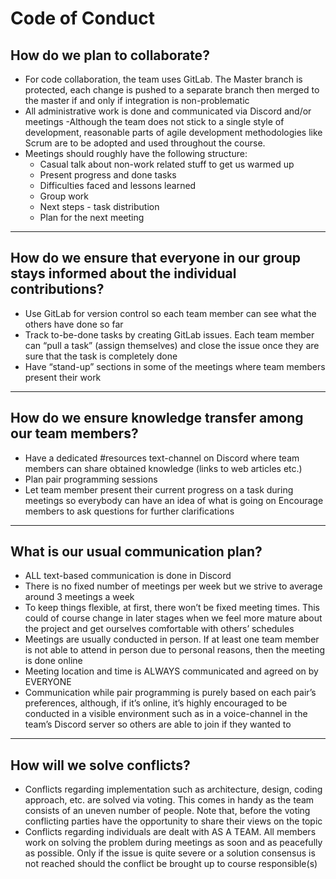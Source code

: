 # Code of Conduct

## How do we plan to collaborate?

- For code collaboration, the team uses GitLab. The Master branch is protected, each change is pushed to a separate branch then merged to the master if and only if integration is non-problematic
- All administrative work is done and communicated via Discord and/or meetings
-Although the team does not stick to a single style of development, reasonable parts of agile development methodologies like Scrum are to be adopted and used throughout the course.
- Meetings should roughly have the following structure:
    - Casual talk about non-work related stuff to get us warmed up
    - Present progress and done tasks
    - Difficulties faced and lessons learned
    - Group work
    - Next steps - task distribution
    - Plan for the next meeting

---
## How do we ensure that everyone in our group stays informed about the individual contributions?

- Use GitLab for version control so each team member can see what the others have done so far
- Track to-be-done tasks by creating GitLab issues. Each team member can 	“pull a task” (assign themselves) and close the issue once they are sure that the task is completely done
- Have “stand-up” sections in some of the meetings where team members present their work

---
## How do we ensure knowledge transfer among our team members?

- Have a dedicated #resources text-channel on Discord where team members can share obtained knowledge (links to web articles etc.)
- Plan pair programming sessions 
- Let team member present their current progress on a task during meetings so everybody can have an idea of what is going on
Encourage members to ask questions for further clarifications

---
## What is our usual communication plan?

- ALL text-based communication is done in Discord
- There is no fixed number of meetings per week but we strive to average around 3 meetings a week
- To keep things flexible, at first, there won’t be fixed meeting times. This could of course change in later stages when we feel more mature about the project and get ourselves comfortable with others’ schedules
- Meetings are usually conducted in person. If at least one team member is not able to attend in person due to personal reasons, then the meeting is done online
- Meeting location and time is ALWAYS communicated and agreed on by EVERYONE
- Communication while pair programming is purely based on each pair’s preferences, although, if it’s online, it’s highly encouraged to be conducted in a visible environment such as in a voice-channel in the team’s Discord server so others are able to join if they wanted to

---
## How will we solve conflicts? 

- Conflicts regarding implementation such as architecture, design, coding approach, etc. are solved via voting. This comes in handy as the team consists of an uneven number of people. Note that, before the voting conflicting parties have the opportunity to share their views on the topic
- Conflicts regarding individuals are dealt with AS A TEAM. All members work on solving the problem during meetings as soon and as peacefully as possible. Only if the issue is quite severe or a solution consensus is not reached should the conflict be brought up to course responsible(s)
